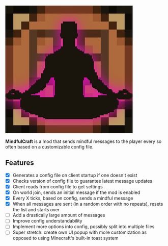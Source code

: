![MindfulCraft](./src/main/resources/assets/mindfulcraft/icon_lg.png)  

**MindfulCraft** is a mod that sends mindful messages to the player every so often based on a customizable config file.

## Features  
- [x] Generates a config file on client startup if one doesn't exist
- [x] Checks version of config file to guarantee latest message updates
- [x] Client reads from config file to get settings
- [X] On world join, sends an initial message if the mod is enabled
- [X] Every X ticks, based on config, sends a mindful message
- [X] When all messages are sent (in a random order with no repeats), resets the list and starts over
- [ ] Add a drastically large amount of messages
- [ ] Improve config understandability
- [ ] Implement more options into config, possibly split into multiple files
- [ ] Super stretch: create own UI popup with more customization as opposed to using Minecraft's built-in toast system
